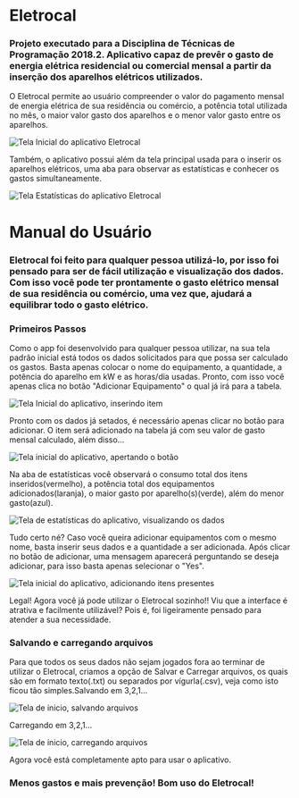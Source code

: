# Eletrocal
### Projeto executado para a Disciplina de Técnicas de Programação 2018.2. Aplicativo capaz de prevêr o gasto de energia elétrica residencial ou comercial mensal a partir da inserção dos aparelhos elétricos utilizados.

O Eletrocal permite ao usuário compreender o valor do pagamento mensal de energia elétrica de sua residência ou comércio, a potência total utilizada no mês, o maior valor gasto dos aparelhos e o menor valor gasto entre os aparelhos.

![Tela Inicial do aplicativo Eletrocal](imgs/tela_inicio.PNG)

Também, o aplicativo possui além da tela principal usada para o inserir os aparelhos elétricos, uma aba para observar as estatísticas e conhecer os gastos simultaneamente.

![Tela Estatísticas do aplicativo Eletrocal](imgs/estatística.PNG)

# Manual do Usuário

### Eletrocal foi feito para qualquer pessoa utilizá-lo, por isso foi pensado para ser de fácil utilização e visualização dos dados. Com isso você pode ter prontamente o gasto elétrico mensal de sua residência ou comércio, uma vez que, ajudará a equilibrar todo o gasto elétrico.

### Primeiros Passos

Como o app foi desenvolvido para qualquer pessoa utilizar, na sua tela padrão inicial está todos os dados solicitados para que possa ser calculado os gastos. Basta apenas colocar o nome do equipamento, a quantidade, a potência do aparelho em kW e as horas/dia usadas. Pronto, com isso você apenas clica no botão "Adicionar Equipamento" o qual já irá para a tabela.

![Tela Inicial do aplicativo, inserindo item](imgs/antesdoclick.PNG)

Pronto com os dados já setados, é necessário apenas clicar no botão para adicionar. O item será adicionado na tabela já com seu valor de gasto mensal calculado, além disso...

![Tela inicial do aplicativo, apertando o botão](imgs/dpsdoclick.PNG)

Na aba de estatísticas você observará o consumo total dos itens inseridos(vermelho), a potência total dos equipamentos adicionados(laranja), o maior gasto por aparelho(s)(verde), além do menor gasto(azul).

![Tela de estatísticas do aplicativo, visualizando os dados](imgs/dadosestatistica.PNG)

Tudo certo né? Caso você queira adicionar equipamentos com o mesmo nome, basta inserir seus dados e a quantidade a ser adicionada. Após clicar no botão de adicionar, uma mensagem aparecerá perguntando se deseja adicionar, para isso basta apenas selecionar o "Yes".

![Tela inicial do aplicativo, adicionando itens presentes](imgs/itemjapresente.PNG)

Legal! Agora você já pode utilizar o Eletrocal sozinho!! Viu que a interface é atrativa e facilmente utilizável? Pois é, foi ligeiramente pensado para atender a sua necessidade.

### Salvando e carregando arquivos

Para que todos os seus dados não sejam jogados fora ao terminar de utilizar o Eletrocal, criamos a opção de Salvar e Carregar arquivos, os quais são em formato texto(.txt) ou separados por vígurla(.csv), veja como isto ficou tão simples.Salvando em 3,2,1...

![Tela de inicio, salvando arquivos](imgs/salvar.PNG)

Carregando em 3,2,1...

![Tela de inicio, carregando arquivos](imgs/carregar.PNG)

Agora você está completamente apto para usar o aplicativo.

### Menos gastos e mais prevenção! Bom uso do Eletrocal!





